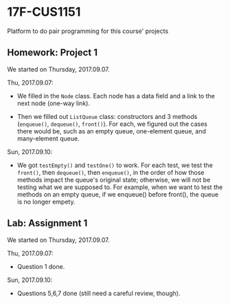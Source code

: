 # 17F-CUS1151
Platform to do pair programming for this course' projects

## Homework: Project 1
We started on Thursday, 2017.09.07.

Thu, 2017.09.07:
* We filled in the `Node` class. Each node has a data field and a link to the next node (one-way link).

* Then we filled out `ListQueue` class: constructors and 3 methods (`enqueue()`, `dequeue()`, `front()`). For each, we figured out the cases there would be, such as an empty queue, one-element queue, and many-element queue.

Sun, 2017.09.10:
* We got `testEmpty()` and `testOne()` to work. 
For each test, we test the `front()`, then `dequeue()`, then `enqueue()`, in the order of how those methods impact the queue's original state; otherwise, we will not be testing what we are supposed to. For example, when we want to test the methods on an empty queue, if we enqueue() before front(), the queue is no longer empety.

## Lab: Assignment 1
We started on Thursday, 2017.09.07.

Thu, 2017.09.07:
* Question 1 done.

Sun, 2017.09.10:
* Questions 5,6,7 done (still need a careful review, though).
